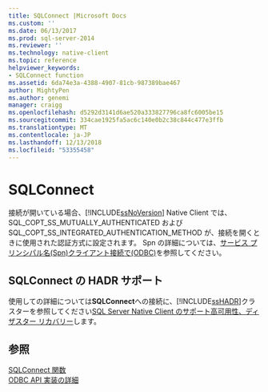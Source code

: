 ```yaml
---
title: SQLConnect |Microsoft Docs
ms.custom: ''
ms.date: 06/13/2017
ms.prod: sql-server-2014
ms.reviewer: ''
ms.technology: native-client
ms.topic: reference
helpviewer_keywords:
- SQLConnect function
ms.assetid: 6da74e3a-4388-4907-81cb-987389bae467
author: MightyPen
ms.author: genemi
manager: craigg
ms.openlocfilehash: d5292d3141d6ae520a333827796ca8fc6005be15
ms.sourcegitcommit: 334cae1925fa5ac6c140e0b2c38c844c477e3ffb
ms.translationtype: MT
ms.contentlocale: ja-JP
ms.lasthandoff: 12/13/2018
ms.locfileid: "53355458"
---
```

# <a name="sqlconnect"></a>SQLConnect
  接続が開いている場合、[!INCLUDE[ssNoVersion](../../includes/ssnoversion-md.md)] Native Client では、SQL_COPT_SS_MUTUALLY_AUTHENTICATED および SQL_COPT_SS_INTEGRATED_AUTHENTICATION_METHOD が、接続を開くときに使用された認証方式に設定されます。 Spn の詳細については、[サービス プリンシパル名&#40;Spn&#41;クライアント接続で&#40;ODBC&#41;](../native-client/odbc/service-principal-names-spns-in-client-connections-odbc.md)を参照してください。  
  
## <a name="sqlconnect-support-for-high-availability-disaster-recovery"></a>SQLConnect の HADR サポート  
 使用しての詳細については**SQLConnect**への接続に、[!INCLUDE[ssHADR](../../includes/sshadr-md.md)]クラスターを参照してください[SQL Server Native Client のサポート高可用性、ディザスター リカバリー](../native-client/features/sql-server-native-client-support-for-high-availability-disaster-recovery.md)します。  
  
## <a name="see-also"></a>参照  
 [SQLConnect 関数](https://go.microsoft.com/fwlink/?LinkId=101541)   
 [ODBC API 実装の詳細](odbc-api-implementation-details.md)  
  
  
